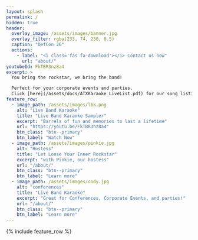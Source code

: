 ```yaml
---
layout: splash
permalink: /
hidden: true
header:
  overlay_image: /assets/images/banner.jpg
  overlay_filter: rgba(233, 74, 230, 0.5)
  caption: "DefCon 26"
  actions:
    - label: "<i class='fas fa-download'></i> Contact us now"
      url: "about/"
youtubeId: FkTBR3nz8a4
excerpt: >
  You bring the rockstar, we bring the band! 

  Perfect for your corporate events and parties.
  Click [here](/assets/docs/ATXKaraoke_LiveList.pdf) for our song listing. 
feature_row:
  - image_path: /assets/images/lbk.png
    alt: "Live Band Karaoke"
    title: "Live Band Karaoke Sampler"
    excerpt: "Barrels of fun and memories to last a lifetime"
    url: "https://youtu.be/FkTBR3nz8a4"
    btn_class: "btn--primary"
    btn_label: "Watch Now"
  - image_path: /assets/images/pinkie.jpg
    alt: "Hostess"
    title: "Let Loose Your Inner Rockstar"
    excerpt: "with Pinkie, our hostess"
    url: "/about/"
    btn_class: "btn--primary"
    btn_label: "Learn more"
  - image_path: /assets/images/cody.jpg
    alt: "conferences"
    title: "Live Band Karaoke"
    excerpt: "Great for Conferences, Corporate Events, and parties!"
    url: "/about/"
    btn_class: "btn--primary"
    btn_label: "Learn more"      
---
```


{% include feature_row %}

